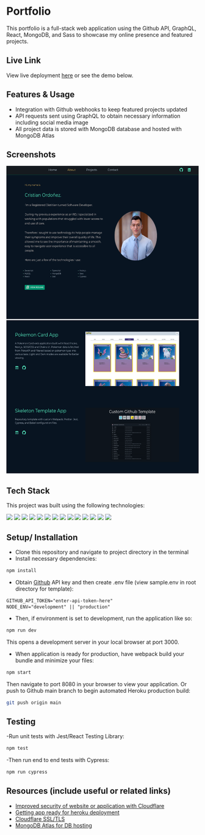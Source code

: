 # Portfolio

This portfolio is a full-stack web application using the Github API, GraphQL, React, MongoDB, and Sass to showcase my online presence and featured projects.

## Live Link

View live deployment [here](www.cristianordonezrd.com) or see the demo below.

## Features & Usage

-  Integration with Github webhooks to keep featured projects updated
-  API requests sent using GraphQL to obtain necessary information including social media image
-  All project data is stored with MongoDB database and hosted with MongoDB Atlas

## Screenshots

<img src="./public/about-section.jpg" height='400px' >
<img src="./public/project-section.jpg" height='400px' >

## Tech Stack

This project was built using the following technologies:

<img src="https://img.shields.io/badge/React-20232A?style=for-the-badge&logo=react&logoColor=61DAFB" />
<img src="https://img.shields.io/badge/Express.js-000000?style=for-the-badge&logo=express&logoColor=white" />
<img src="https://img.shields.io/badge/MongoDB-4EA94B?style=for-the-badge&logo=mongodb&logoColor=white" />
<img src="https://img.shields.io/badge/Node.js-339933?style=for-the-badge&logo=nodedotjs&logoColor=white" />
<img src="https://img.shields.io/badge/GraphQl-E10098?style=for-the-badge&logo=graphql&logoColor=white" />
<img src="https://img.shields.io/badge/JavaScript-323330?style=for-the-badge&logo=javascript&logoColor=F7DF1E" />
<img src="https://img.shields.io/badge/Sass-CC6699?style=for-the-badge&logo=sass&logoColor=white" />
<img src="https://img.shields.io/badge/CSS3-1572B6?style=for-the-badge&logo=css3&logoColor=white" />
<img src="https://img.shields.io/badge/prettier-1A2C34?style=for-the-badge&logo=prettier&logoColor=F7BA3E" />
<img src="https://img.shields.io/badge/Webpack-8DD6F9?style=for-the-badge&logo=Webpack&logoColor=white" />
<img src="https://img.shields.io/badge/Babel-F9DC3E?style=for-the-badge&logo=babel&logoColor=white" />
<img src="https://img.shields.io/badge/Material%20UI-007FFF?style=for-the-badge&logo=mui&logoColor=white" />
<img src="https://img.shields.io/badge/Jest-C21325?style=for-the-badge&logo=jest&logoColor=white" />
<img src="https://img.shields.io/badge/Cypress-17202C?style=for-the-badge&logo=cypress&logoColor=white" />

## Setup/ Installation

-  Clone this repository and navigate to project directory in the terminal
-  Install necessary dependencies:

```bash
npm install
```

-  Obtain [Github](https://github.com/) API key and then create .env file (view sample.env in root directory for template):

```env
GITHUB_API_TOKEN="enter-api-token-here"
NODE_ENV="development" || "production"
```

-  Then, if environment is set to development, run the application like so:

```bash
npm run dev
```

This opens a development server in your local browser at port 3000.

-  When application is ready for production, have webpack build your bundle and minimize your files:

```bash
npm start
```

Then navigate to port 8080 in your browser to view your application. Or push to Github main branch to begin automated Heroku production build:

```bash
git push origin main
```

## Testing

-Run unit tests with Jest/React Testing Library:

```bash
npm test
```

-Then run end to end tests with Cypress:

```bash
npm run cypress
```

## Resources (include useful or related links)

-  [Improved security of website or application with Cloudflare](https://www.cloudflare.com/)
-  [Getting app ready for heroku deployment](https://devcenter.heroku.com/articles/preparing-a-codebase-for-heroku-deployment)
-  [Cloudflare SSL/TLS](https://www.cloudflare.com/ssl/)
-  [MongoDB Atlas for DB hosting](https://www.mongodb.com/cloud/atlas/lp/try2?utm_content=rlsavisitor&utm_source=google&utm_campaign=gs_americas_uscan_search_core_brand_atlas_desktop_rlsa&utm_term=mongodb%20atlas&utm_medium=cpc_paid_search&utm_ad=e&utm_ad_campaign_id=14291004479&adgroup=128837427307&gclid=Cj0KCQjwhqaVBhCxARIsAHK1tiOPiMcUkWIb4qkCZ0XPpMXPyTg6LjP9Lj2WYlgis6eT9VkGFFiK0B4aArHFEALw_wcB)
